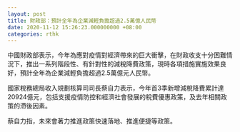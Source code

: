 ```yaml
---
layout: post
title: 財政部：預計全年為企業減輕負擔超過2.5萬億人民幣
date: 2020-11-12 15:26:23.000000000 +08:00
categories: rthk
---
```


中國財政部表示，今年為應對疫情對經濟帶來的巨大衝擊，在財政收支十分困難情況下，推出一系列階段性、有針對性的減稅降費政策，現時各項措施實施效果良好，預計全年為企業減輕負擔超過2.5萬億元人民幣。

國家稅務總局收入規劃核算司司長蔡自力表示，今年首3季新增減稅降費累計達20924億元，包括支援疫情防控和經濟社會發展的稅費優惠政策，及去年相關政策的滯後因素。

蔡自力指，未來會著力推進政策快速落地、推進便捷等政策。
